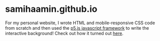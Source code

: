 # samihaamin.github.io

For my personal website, I wrote HTML and mobile-responsive CSS code from scratch and then used the [p5.js javascript framework](https://github.com/processing/p5.js?files=1) to write the interactive background! Check out how it turned out [here](http://samihaamin.me). 

